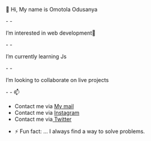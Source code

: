  <p>👋 Hi,  My name is Omotola Odusanya </p>
- 
- <p> I’m interested in web development👀 </p>
-  
- <p> I’m currently learning Js </p>
- 
- <p>I’m looking to collaborate on live projects</p> 
- 
- 📫   <ul>
            <li> Contact me via <a href="mailto:tola@gmail.com">My mail</a></li>
            <li>Contact me via <a href="https://www.instagram.com/itstolexy"> Instagram</a></li>
             <li>Contact me via<a href="https://twitter.com/itstolexy"> Twitter</a></li>
        </ul>
            

- ⚡ Fun fact: ... I always find a way to solve problems.

<!---
Tolexy001/Tolexy001 is a ✨ special ✨ repository because its `README.md` (this file) appears on your GitHub profile.
You can click the Preview link to take a look at your changes.
--->

